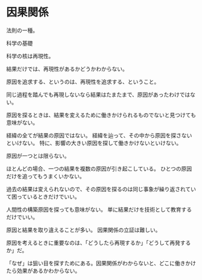 # 因果関係

法則の一種。

科学の基礎

科学の核は再現性。

結果だけでは、再現性があるかどうかわからない。

原因を追求する、というのは、再現性を追求する、ということ。

同じ過程を踏んでも再現しないなら結果はたまたまで、原因があったわけではない。

原因を探るときは、結果を変えるために働きかけられるものでないと見つけても意味がない。

経緯の全てが結果の原因ではない。
経緯を辿って、その中から原因を探さないといけない。
特に、影響の大きい原因を探して働きかけないといけない。

原因が一つとは限らない。

ほとんどの場合、一つの結果を複数の原因が引き起こしている。
ひとつの原因だけを追ってもうまくいかない。

過去の結果は変えられないので、その原因を探るのは同じ事象が繰り返されていて困っているときだけでいい。

人間性の構築原因を探っても意味がない。
単に結果だけを技術として教育するだけでいい。

原因と結果を取り違えることが多い。
因果関係の立証は難しい。

原因を考えるときに重要なのは、「どうしたら再現するか」「どうして再発するか」だ。

「なぜ」は狙い目を探すためにある。因果関係がわからないと、どこに働きかけたら効果があるかわからない。
